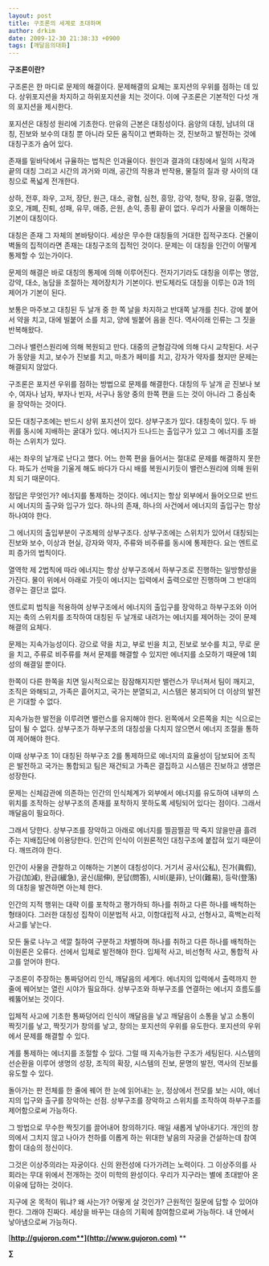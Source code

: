 ```yaml
---
layout: post
title: 구조론의 세계로 초대하며
author: drkim
date: 2009-12-30 21:38:33 +0900
tags: [깨달음의대화]
---
```

**구조론이란?**

구조론은 한 마디로 문제의 해결이다. 문제해결의 요체는 포지션의 우위를 점하는 데 있다. 상위포지션을 차지하고 하위포지션을 치는 것이다. 이에 구조론은 기본적인 다섯 개의 포지션을 제시한다. 

포지션은 대칭성 원리에 기초한다. 만유의 근본은 대칭성이다. 음양의 대칭, 남녀의 대칭, 진보와 보수의 대칭 뿐 아니라 모든 움직이고 변화하는 것, 진보하고 발전하는 것에 대칭구조가 숨어 있다. 

존재를 밑바닥에서 규율하는 법칙은 인과율이다. 원인과 결과의 대칭에서 일의 시작과 끝의 대칭 그리고 시간의 과거와 미래, 공간의 작용과 반작용, 물질의 질과 량 사이의 대칭으로 폭넓게 전개한다. 

상하, 전후, 좌우, 고저, 장단, 원근, 대소, 광협, 심천, 흥망, 강약, 청탁, 장유, 길흉, 명암, 호오, 개폐, 진퇴, 성패, 유무, 애증, 은원, 손익, 종횡 끝이 없다. 우리가 사물을 이해하는 기본이 대칭이다.

대칭은 존재 그 자체의 본바탕이다. 세상은 무수한 대칭들의 거대한 집적구조다. 건물이 벽돌의 집적이라면 존재는 대칭구조의 집적인 것이다. 문제는 이 대칭을 인간이 어떻게 통제할 수 있는가이다.

문제의 해결은 바로 대칭의 통제에 의해 이루어진다. 전자기기라도 대칭을 이루는 명암, 강약, 대소, 농담을 조절하는 제어장치가 기본이다. 반도체라도 대칭을 이루는 0과 1의 제어가 기본이 된다.

보통은 마주보고 대칭된 두 날개 중 한 쪽 날을 차지하고 반대쪽 날개를 친다. 강에 붙어서 약을 치고, 대에 빌붙어 소를 치고, 양에 빌붙어 음을 친다. 역사이래 인류는 그 짓을 반복해왔다. 

그러나 밸런스원리에 의해 복원되고 만다. 대중의 균형감각에 의해 다시 교착된다. 서구가 동양을 치고, 보수가 진보를 치고, 마초가 페미를 치고, 강자가 약자를 쳤지만 문제는 해결되지 않았다.

구조론은 포지션 우위를 점하는 방법으로 문제를 해결한다. 대칭의 두 날개 곧 진보나 보수, 여자나 남자, 부자나 빈자, 서구나 동양 중의 한쪽 편을 드는 것이 아니라 그 중심축을 장악하는 것이다. 

모든 대칭구조에는 반드시 상위 포지션이 있다. 상부구조가 있다. 대칭축이 있다. 두 바퀴를 동시에 지배하는 굴대가 있다. 에너지가 드나드는 출입구가 있고 그 에너지를 조절하는 스위치가 있다. 

새는 좌우의 날개로 난다고 했다. 어느 한쪽 편을 들어서는 절대로 문제를 해결하지 못한다. 파도가 선박을 기울게 해도 바다가 다시 배를 복원시키듯이 밸런스원리에 의해 원위치 되기 때문이다. 

정답은 무엇인가? 에너지를 통제하는 것이다. 에너지는 항상 외부에서 들어오므로 반드시 에너지의 출구와 입구가 있다. 하나의 존재, 하나의 사건에서 에너지의 출입구는 항상 하나여야 한다.

그 에너지의 출입부분이 구조체의 상부구조다. 상부구조에는 스위치가 있어서 대칭되는 진보와 보수, 이상과 현실, 강자와 약자, 주류와 비주류를 동시에 통제한다. 요는 엔트로피 증가의 법칙이다.

열역학 제 2법칙에 따라 에너지는 항상 상부구조에서 하부구조로 진행하는 일방향성을 가진다. 물이 위에서 아래로 가듯이 에너지는 입력에서 출력으로만 진행하며 그 반대의 경우는 결단코 없다. 

엔트로피 법칙을 적용하여 상부구조에서 에너지의 출입구를 장악하고 하부구조와 이어지는 축의 스위치를 조작하여 대칭된 두 날개로 내려가는 에너지를 제어하는 것이 문제해결의 요체다.

문제는 지속가능성이다. 강으로 약을 치고, 부로 빈을 치고, 진보로 보수를 치고, 무로 문을 치고, 주류로 비주류를 쳐서 문제를 해결할 수 있지만 에너지를 소모하기 때문에 1회성의 해결일 뿐이다. 

한쪽이 다른 한쪽을 치면 일시적으로는 잠잠해지지만 밸런스가 무너져서 팀이 깨지고, 조직은 와해되고, 가족은 흩어지고, 국가는 분열되고, 시스템은 붕괴되어 더 이상의 발전은 기대할 수 없다.

지속가능한 발전을 이루려면 밸런스를 유지해야 한다. 왼쪽에서 오른쪽을 치는 식으로는 답이 될 수 없다. 상부구조가 하부구조의 대칭성을 다치지 않으면서 에너지 조절을 통하여 제어해야 한다.

이때 상부구조 1이 대칭된 하부구조 2를 통제하므로 에너지의 효율성이 담보되어 조직은 발전하고 국가는 통합되고 팀은 재건되고 가족은 결집하고 시스템은 진보하고 생명은 성장한다.

문제는 신체감관에 의존하는 인간의 인식체계가 외부에서 에너지를 유도하여 내부의 스위치를 조작하는 상부구조의 존재를 포착하지 못하도록 세팅되어 있다는 점이다. 그래서 깨달음이 필요하다.

그래서 당한다. 상부구조를 장악하고 아래로 에너지를 찔끔찔끔 딱 죽지 않을만큼 흘려주는 지배집단에 이용당한다. 인간의 인식이 이원론적인 대칭구조에 붙잡혀 있기 때문이다. 깨뜨려야 한다. 

인간이 사물을 관찰하고 이해하는 기본이 대칭성이다. 거기서 공사(公私), 진가(眞假), 가감(加減), 완급(緩急), 굴신(屈伸), 문답(問答), 시비(是非), 난이(難易), 등락(登落)의 대칭을 발견하면 아는체 한다.

인간의 지적 행위는 대략 이를 포착하고 평가하되 하나를 취하고 다른 하나를 배척하는 형태이다. 그러한 대칭성 집착이 이분법적 사고, 이항대립적 사고, 선형사고, 흑백논리적 사고를 낳는다. 

모든 둘로 나누고 색깔 칠하여 구분하고 차별하며 하나를 취하고 다른 하나를 배척하는 이원론은 오류다. 선에서 입체로 발전해야 한다. 입체적 사고, 비선형적 사고, 통합적 사고를 얻어야 한다.

구조론이 주장하는 통짜덩어리 인식, 깨달음의 세계다. 에너지의 입력에서 출력까지 한 줄에 꿰어보는 열린 시야가 필요하다. 상부구조와 하부구조를 연결하는 에너지 흐름도를 꿰뚫어보는 것이다. 

입체적 사고에 기초한 통짜덩어리 인식이 깨달음을 낳고 깨달음이 소통을 낳고 소통이 짝짓기를 낳고, 짝짓기가 창의를 낳고, 창의는 포지션의 우위를 유도한다. 포지션의 우위에서 문제를 해결할 수 있다.

계를 통제하는 에너지를 조절할 수 있다. 그럴 때 지속가능한 구조가 세팅된다. 시스템의 선순환을 이루어 생명의 성장, 조직의 확장, 시스템의 진보, 문명의 발전, 역사의 진보를 유도할 수 있다.

돌아가는 판 전체를 한 줄에 꿰어 한 눈에 읽어내는 눈, 정상에서 전모를 보는 시야, 에너지의 입구와 출구를 장악하는 선점. 상부구조를 장악하고 스위치를 조작하여 하부구조를 제어함으로써 가능하다.

그 방법으로 무수한 짝짓기를 끌어내어 창의하기다. 매일 새롭게 낳아내기다. 개인의 창의에서 그치지 않고 나아가 천하를 이롭게 하는 위대한 낳음의 자궁을 건설하는데 참여함이 대승의 정신이다.

그것은 이상주의라는 자궁이다. 신의 완전성에 다가가려는 노력이다. 그 이상주의를 사회라는 무대 위에서 전개하는 것이 미학의 완성이다. 우리가 지구라는 별에 초대받아 온 이유에 답하는 것이다. 

지구에 온 목적이 뭐냐? 왜 사는가? 어떻게 살 것인가? 근원적인 질문에 답할 수 있어야 한다. 그래야 진짜다. 세상을 바꾸는 대승의 기획에 참여함으로써 가능하다. 내 안에서 낳아냄으로써 가능하다.

[**http://gujoron.com**](http://www.gujoron.com)** 
**

**∑**